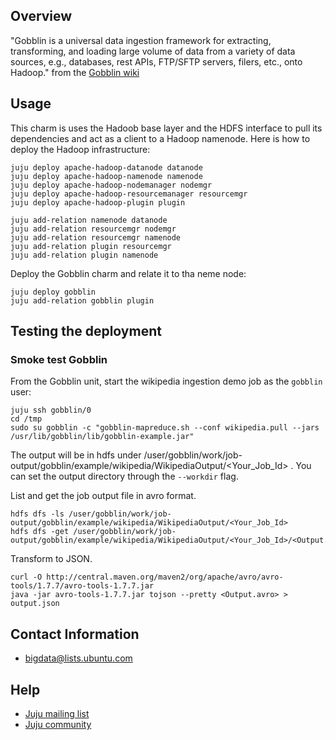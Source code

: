 ## Overview

"Gobblin is a universal data ingestion framework for extracting, transforming,
and loading large volume of data from a variety of data sources, 
e.g., databases, rest APIs, FTP/SFTP servers, filers, etc., onto Hadoop."
from the [Gobblin wiki](https://github.com/linkedin/gobblin/wiki) 

## Usage
This charm is uses the Hadoob base layer and the HDFS interface to pull its dependencies
and act as a client to a Hadoop namenode. Here is how to deploy the Hadoop infrastructure:

    juju deploy apache-hadoop-datanode datanode
    juju deploy apache-hadoop-namenode namenode
    juju deploy apache-hadoop-nodemanager nodemgr
    juju deploy apache-hadoop-resourcemanager resourcemgr
    juju deploy apache-hadoop-plugin plugin

    juju add-relation namenode datanode
    juju add-relation resourcemgr nodemgr
    juju add-relation resourcemgr namenode
    juju add-relation plugin resourcemgr
    juju add-relation plugin namenode


Deploy the Gobblin charm and relate it to tha neme node:
 
    juju deploy gobblin
    juju add-relation gobblin plugin


## Testing the deployment

### Smoke test Gobblin
From the Gobblin unit, start the wikipedia ingestion demo job as the `gobblin` user:

    juju ssh gobblin/0
    cd /tmp
    sudo su gobblin -c "gobblin-mapreduce.sh --conf wikipedia.pull --jars /usr/lib/gobblin/lib/gobblin-example.jar"

The output will be in hdfs under /user/gobblin/work/job-output/gobblin/example/wikipedia/WikipediaOutput/<Your_Job_Id> . You can set the output directory through the ``--workdir`` flag. 

List and get the job output file in avro format.

    hdfs dfs -ls /user/gobblin/work/job-output/gobblin/example/wikipedia/WikipediaOutput/<Your_Job_Id>
    hdfs dfs -get /user/gobblin/work/job-output/gobblin/example/wikipedia/WikipediaOutput/<Your_Job_Id>/<Output.avro>

Transform to JSON.

    curl -O http://central.maven.org/maven2/org/apache/avro/avro-tools/1.7.7/avro-tools-1.7.7.jar
    java -jar avro-tools-1.7.7.jar tojson --pretty <Output.avro> > output.json

## Contact Information

- <bigdata@lists.ubuntu.com>


## Help

- [Juju mailing list](https://lists.ubuntu.com/mailman/listinfo/juju)
- [Juju community](https://jujucharms.com/community)
